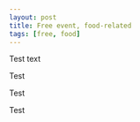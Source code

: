 ```yaml
---
layout: post
title: Free event, food-related
tags: [free, food]
---
```


Test text 

Test 

Test

Test

